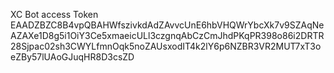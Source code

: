 XC Bot access Token
EAADZBZC8B4vpQBAHWfszivkdAdZAvvcUnE6hbVHQWrYbcXk7v9SZAqNeAZAXe1D8g5i1OiY3Ce5xmaeicULl3czgnqAbCzCmJhdPKqPR398o86i2DRTR28Sjpac02sh3CWYLfmnOqk5noZAUsxodIT4k2lY6p6NZBR3VR2MUT7xT3oeZBy57lUAoGJuqHR8D3csZD
